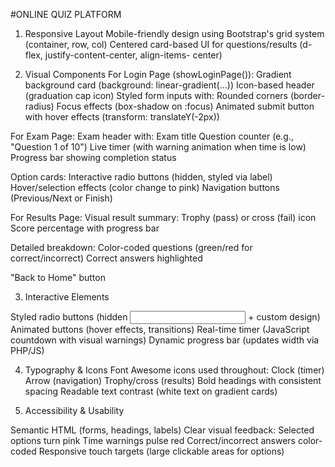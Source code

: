#ONLINE QUIZ PLATFORM 

1. Responsive Layout
   Mobile-friendly design using Bootstrap's grid system (container, row, col)
   Centered card-based UI for questions/results (d-flex, justify-content-center, align-items-      center)

2. Visual Components
    For Login Page (showLoginPage()):
    Gradient background card (background: linear-gradient(...))
    Icon-based header (graduation cap icon)
    Styled form inputs with:
      Rounded corners (border-radius)
      Focus effects (box-shadow on :focus)
      Animated submit button with hover effects (transform: translateY(-2px))

For Exam Page:
  Exam header with:
    Exam title
    Question counter (e.g., "Question 1 of 10")
    Live timer (with warning animation when time is low)
Progress bar showing completion status

Option cards:
  Interactive radio buttons (hidden, styled via label)
  Hover/selection effects (color change to pink)
Navigation buttons (Previous/Next or Finish)

For Results Page:
  Visual result summary:
    Trophy (pass) or cross (fail) icon
    Score percentage with progress bar

Detailed breakdown:
  Color-coded questions (green/red for correct/incorrect)
  Correct answers highlighted
  
"Back to Home" button

3. Interactive Elements

Styled radio buttons (hidden <input> + custom <label> design)
Animated buttons (hover effects, transitions)
Real-time timer (JavaScript countdown with visual warnings)
Dynamic progress bar (updates width via PHP/JS)

4. Typography & Icons
  Font Awesome icons used throughout:
    Clock (timer)
    Arrow (navigation)
    Trophy/cross (results)
Bold headings with consistent spacing
Readable text contrast (white text on gradient cards)

5. Accessibility & Usability
     
Semantic HTML (forms, headings, labels)
Clear visual feedback:
  Selected options turn pink
  Time warnings pulse red
  Correct/incorrect answers color-coded
  Responsive touch targets (large clickable areas for options)

